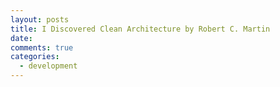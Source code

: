 ```yaml
---
layout: posts
title: I Discovered Clean Architecture by Robert C. Martin
date:
comments: true
categories:
  - development
---
```


